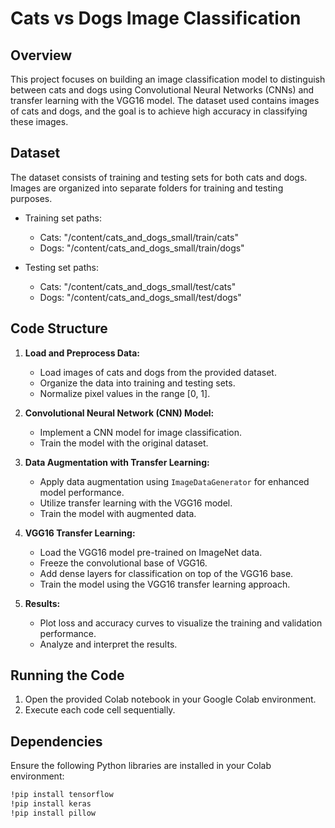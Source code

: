 # Cats vs Dogs Image Classification

## Overview
This project focuses on building an image classification model to distinguish between cats and dogs using Convolutional Neural Networks (CNNs) and transfer learning with the VGG16 model. The dataset used contains images of cats and dogs, and the goal is to achieve high accuracy in classifying these images.

## Dataset
The dataset consists of training and testing sets for both cats and dogs. Images are organized into separate folders for training and testing purposes.

- Training set paths:
    - Cats: "/content/cats_and_dogs_small/train/cats"
    - Dogs: "/content/cats_and_dogs_small/train/dogs"
    
- Testing set paths:
    - Cats: "/content/cats_and_dogs_small/test/cats"
    - Dogs: "/content/cats_and_dogs_small/test/dogs"

## Code Structure
1. **Load and Preprocess Data:**
    - Load images of cats and dogs from the provided dataset.
    - Organize the data into training and testing sets.
    - Normalize pixel values in the range [0, 1].

2. **Convolutional Neural Network (CNN) Model:**
    - Implement a CNN model for image classification.
    - Train the model with the original dataset.
    
3. **Data Augmentation with Transfer Learning:**
    - Apply data augmentation using `ImageDataGenerator` for enhanced model performance.
    - Utilize transfer learning with the VGG16 model.
    - Train the model with augmented data.

4. **VGG16 Transfer Learning:**
    - Load the VGG16 model pre-trained on ImageNet data.
    - Freeze the convolutional base of VGG16.
    - Add dense layers for classification on top of the VGG16 base.
    - Train the model using the VGG16 transfer learning approach.

5. **Results:**
    - Plot loss and accuracy curves to visualize the training and validation performance.
    - Analyze and interpret the results.

## Running the Code
1. Open the provided Colab notebook in your Google Colab environment.
2. Execute each code cell sequentially.

## Dependencies
Ensure the following Python libraries are installed in your Colab environment:

```bash
!pip install tensorflow
!pip install keras
!pip install pillow
